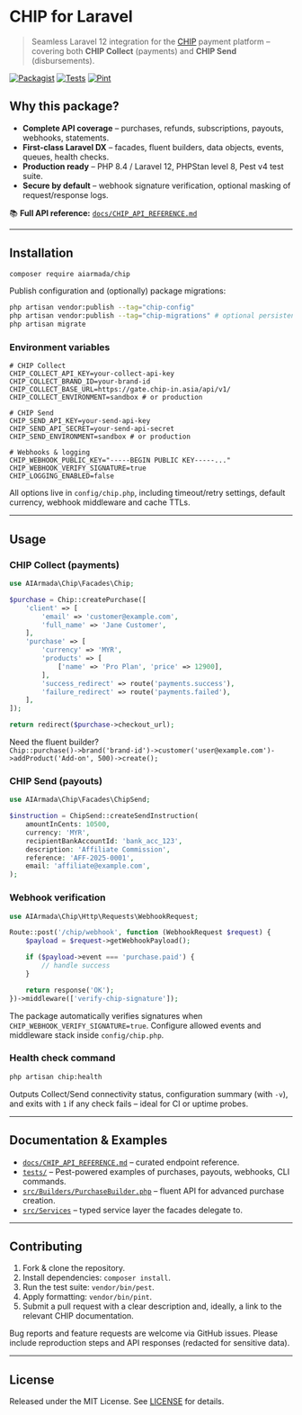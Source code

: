 # CHIP for Laravel

> Seamless Laravel 12 integration for the [CHIP](https://docs.chip-in.asia/) payment platform – covering both **CHIP Collect** (payments) and **CHIP Send** (disbursements).

[![Packagist](https://img.shields.io/packagist/v/aiarmada/chip.svg?style=flat-square)](https://packagist.org/packages/aiarmada/chip)
[![Tests](https://img.shields.io/github/actions/workflow/status/aiarmada/chip/tests.yml?branch=main&label=tests&style=flat-square)](https://github.com/aiarmada/chip/actions?query=workflow%3Atests)
[![Pint](https://img.shields.io/github/actions/workflow/status/aiarmada/chip/pint.yml?branch=main&label=pint&style=flat-square)](https://github.com/aiarmada/chip/actions?query=workflow%3Apint)

## Why this package?

- **Complete API coverage** – purchases, refunds, subscriptions, payouts, webhooks, statements.  
- **First-class Laravel DX** – facades, fluent builders, data objects, events, queues, health checks.  
- **Production ready** – PHP 8.4 / Laravel 12, PHPStan level 8, Pest v4 test suite.  
- **Secure by default** – webhook signature verification, optional masking of request/response logs.

📚 **Full API reference:** [`docs/CHIP_API_REFERENCE.md`](docs/CHIP_API_REFERENCE.md)

---

## Installation

```bash
composer require aiarmada/chip
```

Publish configuration and (optionally) package migrations:

```bash
php artisan vendor:publish --tag="chip-config"
php artisan vendor:publish --tag="chip-migrations" # optional persistence
php artisan migrate
```

### Environment variables

```env
# CHIP Collect
CHIP_COLLECT_API_KEY=your-collect-api-key
CHIP_COLLECT_BRAND_ID=your-brand-id
CHIP_COLLECT_BASE_URL=https://gate.chip-in.asia/api/v1/
CHIP_COLLECT_ENVIRONMENT=sandbox # or production

# CHIP Send
CHIP_SEND_API_KEY=your-send-api-key
CHIP_SEND_API_SECRET=your-send-api-secret
CHIP_SEND_ENVIRONMENT=sandbox # or production

# Webhooks & logging
CHIP_WEBHOOK_PUBLIC_KEY="-----BEGIN PUBLIC KEY-----..."
CHIP_WEBHOOK_VERIFY_SIGNATURE=true
CHIP_LOGGING_ENABLED=false
```

All options live in `config/chip.php`, including timeout/retry settings, default currency, webhook middleware and cache TTLs.

---

## Usage

### CHIP Collect (payments)

```php
use AIArmada\Chip\Facades\Chip;

$purchase = Chip::createPurchase([
    'client' => [
        'email' => 'customer@example.com',
        'full_name' => 'Jane Customer',
    ],
    'purchase' => [
        'currency' => 'MYR',
        'products' => [
            ['name' => 'Pro Plan', 'price' => 12900],
        ],
        'success_redirect' => route('payments.success'),
        'failure_redirect' => route('payments.failed'),
    ],
]);

return redirect($purchase->checkout_url);
```

Need the fluent builder?  
`Chip::purchase()->brand('brand-id')->customer('user@example.com')->addProduct('Add-on', 500)->create();`

### CHIP Send (payouts)

```php
use AIArmada\Chip\Facades\ChipSend;

$instruction = ChipSend::createSendInstruction(
    amountInCents: 10500,
    currency: 'MYR',
    recipientBankAccountId: 'bank_acc_123',
    description: 'Affiliate Commission',
    reference: 'AFF-2025-0001',
    email: 'affiliate@example.com',
);
```

### Webhook verification

```php
use AIArmada\Chip\Http\Requests\WebhookRequest;

Route::post('/chip/webhook', function (WebhookRequest $request) {
    $payload = $request->getWebhookPayload();

    if ($payload->event === 'purchase.paid') {
        // handle success
    }

    return response('OK');
})->middleware(['verify-chip-signature']);
```

The package automatically verifies signatures when `CHIP_WEBHOOK_VERIFY_SIGNATURE=true`. Configure allowed events and middleware stack inside `config/chip.php`.

### Health check command

```bash
php artisan chip:health
```

Outputs Collect/Send connectivity status, configuration summary (with `-v`), and exits with `1` if any check fails – ideal for CI or uptime probes.

---

## Documentation & Examples

- [`docs/CHIP_API_REFERENCE.md`](docs/CHIP_API_REFERENCE.md) – curated endpoint reference.  
- [`tests/`](tests) – Pest-powered examples of purchases, payouts, webhooks, CLI commands.  
- [`src/Builders/PurchaseBuilder.php`](src/Builders/PurchaseBuilder.php) – fluent API for advanced purchase creation.  
- [`src/Services`](src/Services) – typed service layer the facades delegate to.

---

## Contributing

1. Fork & clone the repository.  
2. Install dependencies: `composer install`.  
3. Run the test suite: `vendor/bin/pest`.  
4. Apply formatting: `vendor/bin/pint`.  
5. Submit a pull request with a clear description and, ideally, a link to the relevant CHIP documentation.

Bug reports and feature requests are welcome via GitHub issues. Please include reproduction steps and API responses (redacted for sensitive data).

---

## License

Released under the MIT License. See [LICENSE](LICENSE.md) for details.
